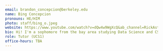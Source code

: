 ```yaml
---
email: brandon_concepcion@berkeley.edu
name: Bing Concepcion
pronouns: HE/HIM
photo: staff/bing_o.jpeg
website: https://www.youtube.com/watch?v=dQw4w9WgXcQ&ab_channel=RickAstley 
bio: Hi! I'm a sophomore from the bay area studying Data Science and CS. I enjoy hikes, k-pop, going to the gym, and walking my dogs 🐶. Looking forward to a great semester :) 
role: Tutor (UCS1)
office-hours: TBA
---
```

